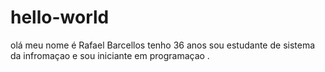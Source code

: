 # hello-world
olá meu nome é Rafael Barcellos tenho 36 anos sou estudante de sistema da infromaçao  e sou iniciante em programaçao .
